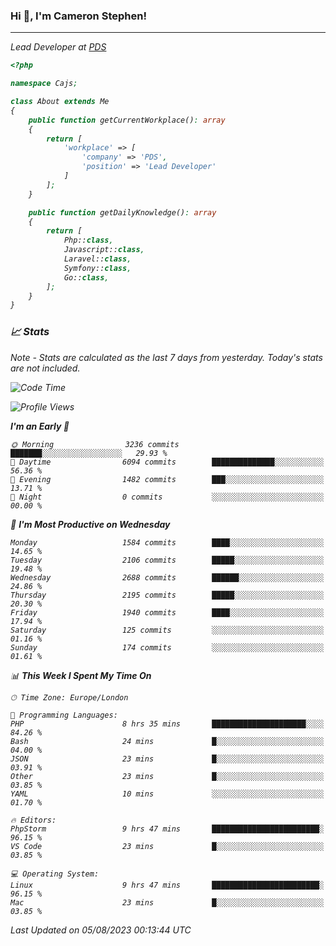 ### Hi 👋, I'm Cameron Stephen!
<hr>
<p><em>Lead Developer at <a href="https://prindatasolutions.co.uk">PDS</a></p>


```php
<?php

namespace Cajs;

class About extends Me
{
    public function getCurrentWorkplace(): array
    {
        return [
            'workplace' => [
                'company' => 'PDS',
                'position' => 'Lead Developer'
            ]
        ];
    }

    public function getDailyKnowledge(): array
    {
        return [
            Php::class,
            Javascript::class,
            Laravel::class,
            Symfony::class,
            Go::class,
        ];
    }
}
```

### 📈 Stats
<p><em>Note - Stats are calculated as the last 7 days from yesterday. Today's stats are not included.</em></p>


<!--START_SECTION:waka-->
![Code Time](http://img.shields.io/badge/Code%20Time-3%2C477%20hrs%2047%20mins-blue)

![Profile Views](http://img.shields.io/badge/Profile%20Views-0-blue)

**I'm an Early 🐤** 

```text
🌞 Morning                3236 commits        ███████░░░░░░░░░░░░░░░░░░   29.93 % 
🌆 Daytime                6094 commits        ██████████████░░░░░░░░░░░   56.36 % 
🌃 Evening                1482 commits        ███░░░░░░░░░░░░░░░░░░░░░░   13.71 % 
🌙 Night                  0 commits           ░░░░░░░░░░░░░░░░░░░░░░░░░   00.00 % 
```
📅 **I'm Most Productive on Wednesday** 

```text
Monday                   1584 commits        ████░░░░░░░░░░░░░░░░░░░░░   14.65 % 
Tuesday                  2106 commits        █████░░░░░░░░░░░░░░░░░░░░   19.48 % 
Wednesday                2688 commits        ██████░░░░░░░░░░░░░░░░░░░   24.86 % 
Thursday                 2195 commits        █████░░░░░░░░░░░░░░░░░░░░   20.30 % 
Friday                   1940 commits        ████░░░░░░░░░░░░░░░░░░░░░   17.94 % 
Saturday                 125 commits         ░░░░░░░░░░░░░░░░░░░░░░░░░   01.16 % 
Sunday                   174 commits         ░░░░░░░░░░░░░░░░░░░░░░░░░   01.61 % 
```


📊 **This Week I Spent My Time On** 

```text
🕑︎ Time Zone: Europe/London

💬 Programming Languages: 
PHP                      8 hrs 35 mins       █████████████████████░░░░   84.26 % 
Bash                     24 mins             █░░░░░░░░░░░░░░░░░░░░░░░░   04.00 % 
JSON                     23 mins             █░░░░░░░░░░░░░░░░░░░░░░░░   03.91 % 
Other                    23 mins             █░░░░░░░░░░░░░░░░░░░░░░░░   03.85 % 
YAML                     10 mins             ░░░░░░░░░░░░░░░░░░░░░░░░░   01.70 % 

🔥 Editors: 
PhpStorm                 9 hrs 47 mins       ████████████████████████░   96.15 % 
VS Code                  23 mins             █░░░░░░░░░░░░░░░░░░░░░░░░   03.85 % 

💻 Operating System: 
Linux                    9 hrs 47 mins       ████████████████████████░   96.15 % 
Mac                      23 mins             █░░░░░░░░░░░░░░░░░░░░░░░░   03.85 % 
```


 Last Updated on 05/08/2023 00:13:44 UTC
<!--END_SECTION:waka-->

